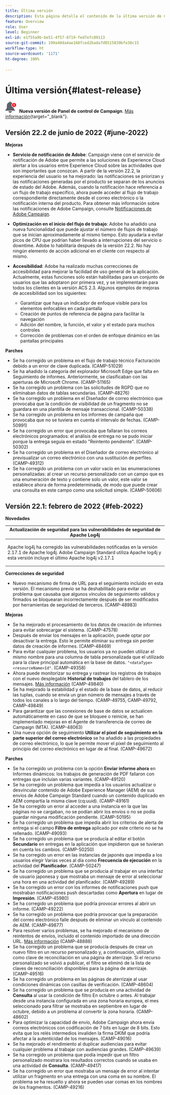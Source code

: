 ```yaml
---
title: Última versión
description: Esta página detalla el contenido de la última versión de Campaign Standard
feature: Overview
role: User
level: Beginner
exl-id: e1f55a9b-be51-4f57-8719-fed7efc89113
source-git-commit: 199a40da4ae168fced2bada7d0515839bfe38c15
workflow-type: ht
source-wordcount: '1171'
ht-degree: 100%

---
```



# Última versión{#latest-release}

![Panel de control de Campaign](assets/do-not-localize/cp-icon.png) **Nueva versión de Panel de control de Campaign**. [Más información](https://experienceleague.adobe.com/docs/control-panel/using/release-notes.html?lang=es){target=&quot;_blank&quot;}.


## Versión 22.2 de junio de 2022 {#june-2022}

**Mejoras**

* **Servicio de notificación de Adobe**: Campaign viene con el servicio de notificación de Adobe que permite a las soluciones de Experience Cloud alertar a los usuarios entre Experience Cloud sobre las actividades que son importantes que conozcan. A partir de la versión 22.2, la experiencia del usuario se ha mejorado: las notificaciones se priorizan y las notificaciones generadas por el producto se separan de los anuncios de estado del Adobe. Además, cuando la notificación hace referencia a un flujo de trabajo específico, ahora puede acceder al flujo de trabajo correspondiente directamente desde el correo electrónico o la notificación interna del producto.  Para obtener más información sobre las notificaciones de Adobe Campaign, consulte [Notificaciones de Adobe Campaign](../../administration/using/sending-internal-notifications.md).

* **Optimización en el inicio del flujo de trabajo**: Adobe ha añadido una nueva funcionalidad que puede ajustar el número de flujos de trabajo que se inician aproximadamente al mismo tiempo. Esto ayudaría a evitar picos de CPU que podrían haber llevado a interrupciones del servicio o downtime. Adobe lo habilitaría después de la versión 22.2. No hay ningún elemento de acción adicional en el cliente con respecto al mismo.

* **Accesibilidad**: Adobe ha realizado muchas correcciones de accesibilidad para mejorar la facilidad de uso general de la aplicación. Actualmente, estas funciones solo están habilitadas para un conjunto de usuarios que las adoptaron por primera vez, y se implementarán para todos los clientes en la versión ACS 2.3. Algunos ejemplos de mejoras de accesibilidad son los siguientes:

   * Garantizar que haya un indicador de enfoque visible para los elementos enfocables en cada pantalla
   * Creación de puntos de referencia de página para facilitar la navegación
   * Adición del nombre, la función, el valor y el estado para muchos controles
   * Corrección de problemas con el orden de enfoque dinámico en las pantallas principales


**Parches**

* Se ha corregido un problema en el flujo de trabajo técnico Facturación debido a un error de clave duplicada. (CAMP-51029)
* Se ha añadido la categoría del explorador Microsoft Edge que falta en Seguimiento de informes. Anteriormente, se clasificaban con las aperturas de Microsoft Chrome. (CAMP-51165)
* Se ha corregido un problema con las solicitudes de RGPD que no eliminaban datos de tablas secundarias. (CAMP-48276)
* Se ha corregido un problema en el Diseñador de correo electrónico que provocaba que la condición de visibilidad de un fragmento no se guardara en una plantilla de mensaje transaccional. (CAMP-50338)
* Se ha corregido un problema en los informes de campaña que provocaba que no se tuviera en cuenta el intervalo de fechas. (CAMP-50991)
* Se ha corregido un error que provocaba que fallaran los correos electrónicos programados: el análisis de entrega no se pudo iniciar porque la entrega seguía en estado &quot;Reintento pendiente&quot;. (CAMP-50302)
* Se ha corregido un problema en el Diseñador de correo electrónico al previsualizar un correo electrónico con una sustitución de perfiles. (CAMP-49312)
* Se ha corregido un problema con un valor vacío en las enumeraciones personalizadas: al crear un recurso personalizado con un campo que es una enumeración de texto y contiene solo un valor, este valor se establece ahora de forma predeterminada, de modo que puede crear una consulta en este campo como una solicitud simple. (CAMP-50606)



## Versión 22.1: febrero de 2022 {#feb-2022}

**Novedades**

<table> 
<thead> 
<tr> 
<th> <strong>Actualización de seguridad para las vulnerabilidades de seguridad de Apache Log4j</strong><br /> </th> 
</tr> 
</thead> 
<tbody> 
<tr> 
<td>
<p>Apache log4j ha corregido las vulnerabilidades notificadas en la versión 2.17.1 de Apache log4j. Adobe Campaign Standard utiliza Apache log4j y esta versión incluye el último Apache log4j v2.17.1 </p>
</td> 
</tr> 
</tbody> 
</table>

**Correcciones de seguridad**

* Nuevo mecanismo de firma de URL para el seguimiento incluido en esta versión. El mecanismo previo se ha deshabilitado para evitar un problema que causaba que algunos vínculos de seguimiento válidos y firmados se bloquearan incorrectamente después de ser modificados por herramientas de seguridad de terceros. (CAMP-48983)

**Mejoras**

* Se ha mejorado el procesamiento de los datos de creación de informes para evitar sobrecargar el sistema. (CAMP-47578)
* Después de enviar los mensajes en la aplicación, puede optar por desactivar la entrega. Esto le permite eliminar su entrega sin perder datos de creación de informes. (CAMP-48469)
* Para evitar cualquier problema, los usuarios ya no pueden utilizar el mismo nombre para una columna de tabla personalizada que el utilizado para la clave principal automática en la base de datos. `"<dataType><resourceName>Id"`. (CAMP-49358)
* Ahora puede monitorizar su entrega y rastrear los registros de trabajos con el nuevo desplegable **Historial de trabajos** del tablero de los mensajes. [Más información](../../sending/using/monitoring-a-delivery.md) (CAMP-49840)
* Se ha mejorado la estabilidad y el estado de la base de datos, al reducir las tuplas, cuando se envía un gran número de mensajes a través de todos los canales a lo largo del tiempo. (CAMP-49755, CAMP-49792, CAMP-49849)
* Para garantizar que las conexiones de base de datos se actualicen automáticamente en caso de que se bloquee o reinicie, se han implementado mejoras en el Agente de transferencia de correo de Campaign (MTA). (CAMP-48063)
* Una nueva opción de seguimiento **Utilizar el píxel de seguimiento en la parte superior del correo electrónico** se ha añadido a las propiedades de correo electrónico, lo que le permite mover el píxel de seguimiento al principio del correo electrónico en lugar de al final. (CAMP-49672)

**Parches**

* Se ha corregido un problema con la opción **Enviar informe ahora** en Informes dinámicos: los trabajos de generación de PDF fallaron con entregas que incluían varias variantes. (CAMP-49120)
* Se ha corregido un problema que impedía a los usuarios actualizar o desvincular contenido de Adobe Experience Manager (AEM) de sus envíos de Adobe Campaign Standard cuando un contenido duplicado en AEM compartía la misma clave (cq:uuid). (CAMP-49161)
* Se ha corregido un error al acceder a una instancia en la que las páginas no se cargaban, no se podían abrir los envíos o no se podía guardar ninguna modificación pendiente. (CAMP-50195)
* Se ha corregido un problema que impedía abrir los criterios de alerta de entrega si el campo **Filtro de entrega** aplicado por este criterio no se ha rellenado. (CAMP-49093)
* Se ha corregido un problema que se producía al editar el botón **Secundario** en entregas en la aplicación que impidieron que se tuvieran en cuenta los cambios. (CAMP-50250)
* Se ha corregido un error en las instancias de japonés que impedía a los usuarios elegir Varias veces al día como **Frecuencia de ejecución** en la actividad del **Planificador**. (CAMP-50247)
* Se ha corregido un problema que se producía al trabajar en una interfaz de usuario japonesa y que mostraba un mensaje de error al seleccionar una hora en una actividad del planificador. (CAMP-49289)
* Se ha corregido un error con los informes de notificaciones push que mostraban notificaciones push descartadas como **Apertura** en lugar de **Impresión**. (CAMP-45980)
* Se ha corregido un problema que podría provocar errores al abrir un informe. (CAMP-49222)
* Se ha corregido un problema que podría provocar que la preparación del correo electrónico falle después de eliminar un vínculo al contenido de AEM. (CAMP-49877)
* Para resolver varios problemas, se ha mejorado el mecanismo de reintentos de envíos, incluido el contenido importado de una dirección URL. [Más información](../../designing/using/using-existing-content.md#retrieving-content-from-a-url-automatically-at-preparation-time) (CAMP-48888)
* Se ha corregido un problema que se producía después de crear un nuevo filtro en un recurso personalizado y, a continuación, utilizarlo como clave de reconciliación en una página de aterrizaje. Si el recurso personalizado se volvió a publicar, el filtro se eliminó de la lista de claves de reconciliación disponibles para la página de aterrizaje. (CAMP-49516)
* Se ha corregido un problema en las páginas de aterrizaje al usar condiciones dinámicas con casillas de verificación. (CAMP-48604)
* Se ha corregido un problema que se producía en una actividad de **Consulta** al usar la condición de filtro En octubre o antes. Al trabajar desde una instancia configurada en una zona horaria europea, el mes seleccionado para filtrar se mostraba en septiembre en lugar de octubre, debido a un problema al convertir la zona horaria. (CAMP-48602)
* Para optimizar la capacidad de envío, Adobe Campaign ahora envía correos electrónicos con codificación de 7 bits en lugar de 8 bits. Esto evita que los relés intermedios invaliden la firma DKIM que podría afectar a la autenticidad de los mensajes. (CAMP-49016)
* Se ha mejorado el rendimiento al duplicar audiencias para evitar cualquier problema al trabajar con audiencias grandes. (CAMP-49639)
* Se ha corregido un problema que podía impedir que un filtro personalizado mostrara los resultados correctos cuando se usaba en una actividad de **Consulta**. (CAMP-49417)
* Se ha corregido un error que mostraba un mensaje de error al intentar utilizar un fragmento en una entrega con una coma en su nombre. El problema se ha resuelto y ahora se pueden usar comas en los nombres de los fragmentos. (CAMP-49216)

